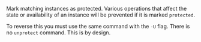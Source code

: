 Mark matching instances as protected. Various operations that affect the
state or availability of an instance will be prevented if it is marked
`protected`.

To reverse this you must use the same command with the `-U` flag. There
is no `unprotect` command. This is by design.
